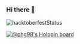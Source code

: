 ### Hi there 👋
![hacktoberfestStatus](http://badge.hacktoberfestkorea.com/?githubUserName=phg98)

[![@phg98's Holopin board](https://holopin.io/api/user/board?user=phg98)](https://holopin.io/@phg98)
<!--
**phg98/phg98** is a ✨ _special_ ✨ repository because its `README.md` (this file) appears on your GitHub profile.

Here are some ideas to get you started:

- 🔭 I’m currently working on ...
- 🌱 I’m currently learning ...
- 👯 I’m looking to collaborate on ...
- 🤔 I’m looking for help with ...
- 💬 Ask me about ...
- 📫 How to reach me: ...
- 😄 Pronouns: ...
- ⚡ Fun fact: ...
-->
